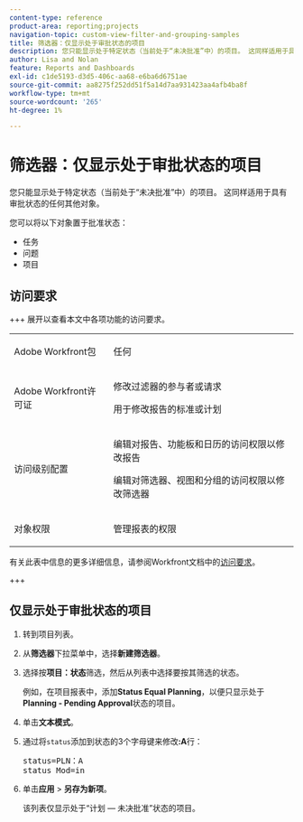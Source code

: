 ```yaml
---
content-type: reference
product-area: reporting;projects
navigation-topic: custom-view-filter-and-grouping-samples
title: 筛选器：仅显示处于审批状态的项目
description: 您只能显示处于特定状态（当前处于“未决批准”中）的项目。 这同样适用于具有审批状态的任何其他对象。
author: Lisa and Nolan
feature: Reports and Dashboards
exl-id: c1de5193-d3d5-406c-aa68-e6ba6d6751ae
source-git-commit: aa8275f252dd51f5a14d7aa931423aa4afb4ba8f
workflow-type: tm+mt
source-wordcount: '265'
ht-degree: 1%

---
```


# 筛选器：仅显示处于审批状态的项目

<!--Audited: 10/2024-->

您只能显示处于特定状态（当前处于“未决批准”中）的项目。 这同样适用于具有审批状态的任何其他对象。

您可以将以下对象置于批准状态：

* 任务
* 问题
* 项目

## 访问要求

+++ 展开以查看本文中各项功能的访问要求。 

<table style="table-layout:auto"> 
 <col> 
 <col> 
 <tbody> 
  <tr> 
   <td role="rowheader">Adobe Workfront包</td> 
   <td> <p>任何</p> </td> 
  </tr> 
  <tr> 
   <td role="rowheader">Adobe Workfront许可证</td> 
   <td> 
   <p>修改过滤器的参与者或请求 </p>
   <p>用于修改报告的标准或计划</p>
  </tr> 
  <tr> 
   <td role="rowheader">访问级别配置</td> 
   <td> <p>编辑对报告、功能板和日历的访问权限以修改报告</p> <p>编辑对筛选器、视图和分组的访问权限以修改筛选器</p> </td> 
  </tr> 
  <tr> 
   <td role="rowheader">对象权限</td> 
   <td> <p>管理报表的权限</p>  </td> 
  </tr> 
 </tbody> 
</table>

有关此表中信息的更多详细信息，请参阅Workfront文档中的[访问要求](/help/quicksilver/administration-and-setup/add-users/access-levels-and-object-permissions/access-level-requirements-in-documentation.md)。

+++

## 仅显示处于审批状态的项目

1. 转到项目列表。
1. 从&#x200B;**筛选器**&#x200B;下拉菜单中，选择&#x200B;**新建筛选器**。
1. 选择按&#x200B;**项目：状态**&#x200B;筛选，然后从列表中选择要按其筛选的状态。

   例如，在项目报表中，添加&#x200B;**Status Equal Planning**，以便只显示处于&#x200B;**Planning - Pending Approval**&#x200B;状态的项目。
1. 单击&#x200B;**文本模式**。
1. 通过将`status`添加到状态的3个字母键来修改&#x200B;**:A**&#x200B;行：
   <pre>status=PLN：A<br>status_Mod=in</pre>

1. 单击&#x200B;**应用** > **另存为新项**。

   该列表仅显示处于“计划 — 未决批准”状态的项目。
